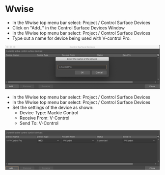 # Wwise

* In the Wwise top menu bar select: Project / Control Surface Devices
* Click on "Add.." in the Control Surface Devices Window
* In the Wwise top menu bar select: Project / Control Surface Devices
* Type out a name for device being used with V-control Pro.

![Wwise](./images/wwise1.png "Wwise")

* In the Wwise top menu bar select: Project / Control Surface Devices
* In the Wwise top menu bar select: Project / Control Surface Devices
* Set the settings of the device as shown:
    * Device Type: Mackie Control
    * Receive From: V-Control
    * Send To: V-Control

![Wwise 2](./images/wwise2.png "Wwise 2")
